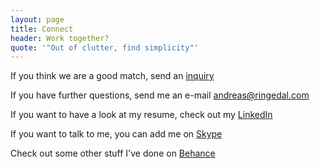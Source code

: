 ```yaml
---
layout: page
title: Connect
header: Work together?
quote: '"Out of clutter, find simplicity"'
---
```

If you think we are a good match, send an [inquiry](mailto:andreas@ringedal.com?subject=Inquiry&body=Hi%0D%0DDo%20not%20forget%20to%20include%20following%20information%0DFull%20name%3A%0DCompany%3A%0DProject%20brief%3A%0DEstimated%20budget%3A%0D%0DThanks)

If you have further questions, send me an e-mail [andreas@ringedal.com](mailto:andreas@ringedal.com)

If you want to have a look at my resume, check out my [LinkedIn](https://linkedin.com/in/andreasringedal)

If you want to talk to me, you can add me on [Skype](skype:a_ringedal?add)

Check out some other stuff I've done on [Behance](https://behance.net/ringedal)
